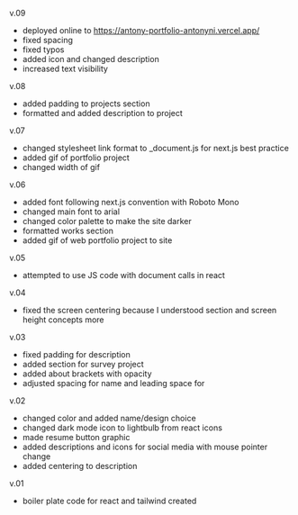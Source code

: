 v.09
- deployed online to https://antony-portfolio-antonyni.vercel.app/
- fixed spacing
- fixed typos 
- added icon and changed description
- increased text visibility

v.08
- added padding to projects section
- formatted and added description to project

v.07
- changed stylesheet link format to _document.js for next.js best practice
- added gif of portfolio project
- changed width of gif

v.06
- added font following next.js convention with Roboto Mono
- changed main font to arial
- changed color palette to make the site darker
- formatted works section
- added gif of web portfolio project to site

v.05
- attempted to use JS code with document calls in react

v.04
- fixed the screen centering because I understood section and screen height concepts more

v.03
- fixed padding for description
- added section for survey project
- added about brackets with opacity
- adjusted spacing for name and leading space for

v.02
- changed color and added name/design choice
- changed dark mode icon to lightbulb from react icons
- made resume button graphic
- added descriptions and icons for social media with mouse pointer change
- added centering to description 

v.01
- boiler plate code for react and tailwind created
